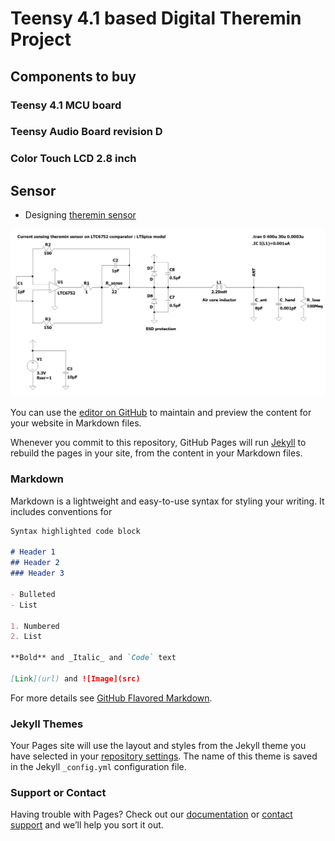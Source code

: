 # Teensy 4.1 based Digital Theremin Project

## Components to buy

### Teensy 4.1 MCU board

### Teensy Audio Board revision D

### Color Touch LCD 2.8 inch

## Sensor

* Designing [theremin sensor](sensors.md)

![LTSpice model](/images/ltspice/current_sensing_oscillator_ltc6752_ltspice_model.png)


You can use the [editor on GitHub](https://github.com/teensytheremin/theremin/edit/gh-pages/index.md) to maintain and preview the content for your website in Markdown files.

Whenever you commit to this repository, GitHub Pages will run [Jekyll](https://jekyllrb.com/) to rebuild the pages in your site, from the content in your Markdown files.

### Markdown

Markdown is a lightweight and easy-to-use syntax for styling your writing. It includes conventions for

```markdown
Syntax highlighted code block

# Header 1
## Header 2
### Header 3

- Bulleted
- List

1. Numbered
2. List

**Bold** and _Italic_ and `Code` text

[Link](url) and ![Image](src)
```

For more details see [GitHub Flavored Markdown](https://guides.github.com/features/mastering-markdown/).

### Jekyll Themes

Your Pages site will use the layout and styles from the Jekyll theme you have selected in your [repository settings](https://github.com/teensytheremin/theremin/settings/pages). The name of this theme is saved in the Jekyll `_config.yml` configuration file.

### Support or Contact

Having trouble with Pages? Check out our [documentation](https://docs.github.com/categories/github-pages-basics/) or [contact support](https://support.github.com/contact) and we’ll help you sort it out.
